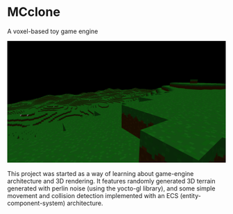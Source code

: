 # MCclone 
A voxel-based toy game engine

![example](/screenshots/example.png)

This project was started as a way of learning about game-engine architecture and 3D rendering. It 
features randomly generated 3D terrain generated with perlin noise (using the yocto-gl library),
and some simple movement and collision detection implemented with an ECS (entity-component-system) 
architecture.




